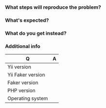 <!--
Please use this issue tracker for bugs and feature requests only. In case you need support please use one of
Yii communities listed at https://github.com/yiisoft/yii2/wiki/communities
-->

### What steps will reproduce the problem?

### What's expected?

### What do you get instead?

### Additional info

| Q                 | A
| ----------------- | ---
| Yii version       |
| Yii Faker version |
| Faker version     |
| PHP version       |
| Operating system  |
